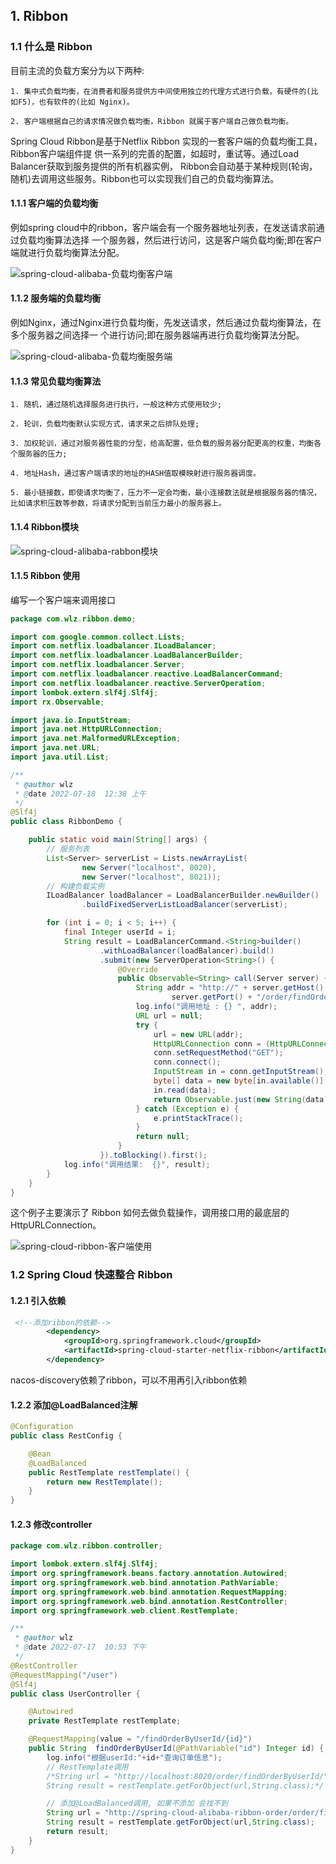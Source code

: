 ## 1. Ribbon

### 1.1 什么是 Ribbon

   目前主流的负载方案分为以下两种:

    1. 集中式负载均衡，在消费者和服务提供方中间使用独立的代理方式进行负载，有硬件的(比如F5)，也有软件的(比如 Nginx)。 

    2. 客户端根据自己的请求情况做负载均衡，Ribbon 就属于客户端自己做负载均衡。

   Spring Cloud Ribbon是基于Netflix Ribbon 实现的一套客户端的负载均衡工具，Ribbon客户端组件提 供一系列的完善的配置，如超时，重试等。通过Load Balancer获取到服务提供的所有机器实例， 
   Ribbon会自动基于某种规则(轮询，随机)去调用这些服务。Ribbon也可以实现我们自己的负载均衡算法。
   
#### 1.1.1 客户端的负载均衡

   例如spring cloud中的ribbon，客户端会有一个服务器地址列表，在发送请求前通过负载均衡算法选择 一个服务器，然后进行访问，这是客户端负载均衡;即在客户端就进行负载均衡算法分配。

![spring-cloud-alibaba-负载均衡客户端](spring-cloud-alibaba.assets/spring-cloud-alibaba-负载均衡客户端.png)

#### 1.1.2  服务端的负载均衡

   例如Nginx，通过Nginx进行负载均衡，先发送请求，然后通过负载均衡算法，在多个服务器之间选择一 个进行访问;即在服务器端再进行负载均衡算法分配。

![spring-cloud-alibaba-负载均衡服务端](spring-cloud-alibaba.assets/spring-cloud-alibaba-负载均衡服务端.png)

#### 1.1.3 常见负载均衡算法

    1. 随机，通过随机选择服务进行执行，一般这种方式使用较少; 

    2. 轮训，负载均衡默认实现方式，请求来之后排队处理; 

    3. 加权轮训，通过对服务器性能的分型，给高配置，低负载的服务器分配更高的权重，均衡各个服务器的压力;

    4. 地址Hash，通过客户端请求的地址的HASH值取模映射进行服务器调度。

    5. 最小链接数，即使请求均衡了，压力不一定会均衡，最小连接数法就是根据服务器的情况，比如请求积压数等参数，将请求分配到当前压力最小的服务器上。

#### 1.1.4 Ribbon模块

![spring-cloud-alibaba-rabbon模块](spring-cloud-alibaba.assets/spring-cloud-alibaba-rabbon模块.png)

#### 1.1.5 Ribbon 使用 

   编写一个客户端来调用接口

```java
package com.wlz.ribbon.demo;

import com.google.common.collect.Lists;
import com.netflix.loadbalancer.ILoadBalancer;
import com.netflix.loadbalancer.LoadBalancerBuilder;
import com.netflix.loadbalancer.Server;
import com.netflix.loadbalancer.reactive.LoadBalancerCommand;
import com.netflix.loadbalancer.reactive.ServerOperation;
import lombok.extern.slf4j.Slf4j;
import rx.Observable;

import java.io.InputStream;
import java.net.HttpURLConnection;
import java.net.MalformedURLException;
import java.net.URL;
import java.util.List;

/**
 * @author wlz
 * @date 2022-07-18  12:38 上午
 */
@Slf4j
public class RibbonDemo {

    public static void main(String[] args) {
        // 服务列表
        List<Server> serverList = Lists.newArrayList(
                new Server("localhost", 8020),
                new Server("localhost", 8021));
        // 构建负载实例
        ILoadBalancer loadBalancer = LoadBalancerBuilder.newBuilder()
                .buildFixedServerListLoadBalancer(serverList);

        for (int i = 0; i < 5; i++) {
            final Integer userId = i;
            String result = LoadBalancerCommand.<String>builder()
                    .withLoadBalancer(loadBalancer).build()
                    .submit(new ServerOperation<String>() {
                        @Override
                        public Observable<String> call(Server server) {
                            String addr = "http://" + server.getHost() + ":" +
                                    server.getPort() + "/order/findOrderByUserId/" + userId;
                            log.info("调用地址 : {} ", addr);
                            URL url = null;
                            try {
                                url = new URL(addr);
                                HttpURLConnection conn = (HttpURLConnection) url.openConnection();
                                conn.setRequestMethod("GET");
                                conn.connect();
                                InputStream in = conn.getInputStream();
                                byte[] data = new byte[in.available()];
                                in.read(data);
                                return Observable.just(new String(data));
                            } catch (Exception e) {
                                e.printStackTrace();
                            }
                            return null;
                        }
                    }).toBlocking().first();
            log.info("调用结果:  {}", result);
        }
    }
}

```

   这个例子主要演示了 Ribbon 如何去做负载操作，调用接口用的最底层的 HttpURLConnection。

![spring-cloud-ribbon-客户端使用](spring-cloud-alibaba.assets/spring-cloud-ribbon-客户端使用.png)

### 1.2 Spring Cloud 快速整合 Ribbon

#### 1.2.1 引入依赖

```xml
 <!--添加ribbon的依赖-->
        <dependency>
            <groupId>org.springframework.cloud</groupId>
            <artifactId>spring-cloud-starter-netflix-ribbon</artifactId>
        </dependency>
```

   nacos-discovery依赖了ribbon，可以不用再引入ribbon依赖

#### 1.2.2 添加@LoadBalanced注解

```java
@Configuration
public class RestConfig {

    @Bean
    @LoadBalanced
    public RestTemplate restTemplate() {
        return new RestTemplate();
    }
}
```

#### 1.2.3 修改controller

```java
package com.wlz.ribbon.controller;

import lombok.extern.slf4j.Slf4j;
import org.springframework.beans.factory.annotation.Autowired;
import org.springframework.web.bind.annotation.PathVariable;
import org.springframework.web.bind.annotation.RequestMapping;
import org.springframework.web.bind.annotation.RestController;
import org.springframework.web.client.RestTemplate;

/**
 * @author wlz
 * @date 2022-07-17  10:53 下午
 */
@RestController
@RequestMapping("/user")
@Slf4j
public class UserController {

    @Autowired
    private RestTemplate restTemplate;

    @RequestMapping(value = "/findOrderByUserId/{id}")
    public String  findOrderByUserId(@PathVariable("id") Integer id) {
        log.info("根据userId:"+id+"查询订单信息");
        // RestTemplate调用
        /*String url = "http://localhost:8020/order/findOrderByUserId/"+id;
        String result = restTemplate.getForObject(url,String.class);*/

        // 添加@LoadBalanced调用, 如果不添加 会找不到
        String url = "http://spring-cloud-alibaba-ribbon-order/order/findOrderByUserId/"+id;
        String result = restTemplate.getForObject(url,String.class);
        return result;
    }
}
```



